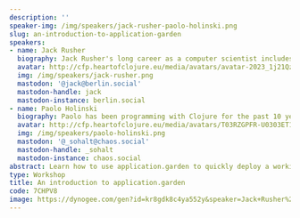 ```yaml
---
description: ''
speaker-img: /img/speakers/jack-rusher-paolo-holinski.png
slug: an-introduction-to-application-garden
speakers:
- name: Jack Rusher
  biography: Jack Rusher's long career as a computer scientist includes time at Bell Labs/AT&T Research and a number of successful startups. Much of his current work focuses on the deep relationship between art and technology.
  avatar: http://cfp.heartofclojure.eu/media/avatars/avatar-2023_1j21Qz1.png
  img: /img/speakers/jack-rusher.png
  mastodon: '@jack@berlin.social'
  mastodon-handle: jack
  mastodon-instance: berlin.social
- name: Paolo Holinski
  biography: Paolo has been programming with Clojure for the past 10 years. He is interested in making programming more accessible and has helped build application.garden at Nextjournal.
  avatar: http://cfp.heartofclojure.eu/media/avatars/T03RZGPFR-U0303ET1R2T-24120934fcb3-512_gDjzNnx.png
  img: /img/speakers/paolo-holinski.png
  mastodon: '@_sohalt@chaos.social'
  mastodon-handle: _sohalt
  mastodon-instance: chaos.social
abstract: Learn how to use application.garden to quickly deploy a working application with hassle-free authentication, cron jobs, email handling, and a live REPL.
type: Workshop
title: An introduction to application.garden
code: 7CHPV8
image: https://dynogee.com/gen?id=kr8gdk8c4ya552y&speaker=Jack+Rusher%2C+Paolo+Holinski&title=An+introduction+to+application.garden&type=Workshop&img=https%3A//2024.heartofclojure.eu/img/speakers/jack-rusher-paolo-holinski.png%3Fv%3D1721284426885
---
```

